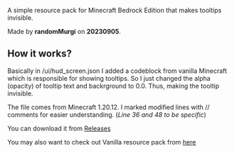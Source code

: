 A simple resource pack for Minecraft Bedrock Edition that makes tooltips invisible.

Made by **randomMurgi** on **20230905**. 

## How it works?
Basically in /ui/hud_screen.json I added a codeblock from vanilla Minecraft which is responsible for showing tooltips. So I just changed the alpha (opacity) of tooltip text and backrground to 0.0. Thus, making the tooltip invisible. 

The file comes from Minecraft 1.20.12. I marked modified lines with // comments for easier understanding. (_Line 36 and 48 to be specific_)

You can download it from [Releases](https://github.com/randomMurgi/hidetooltipsmcbedrock/releases/tag/release)

You may also want to check out Vanilla resource pack from [here](https://github.com/Mojang/bedrock-samples)
